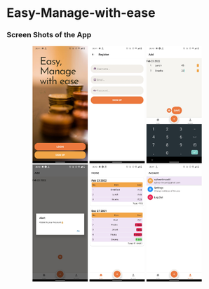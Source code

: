 # Easy-Manage-with-ease


### Screen Shots of the App
<p align="center">
  <img src="https://github.com/SumitAthani/Easy-Manage-with-ease/blob/main/ScreenShots/Welcome%20Page.jpeg" width="25%" height="50%" title="hover text">
  <img src="https://github.com/SumitAthani/Easy-Manage-with-ease/blob/main/ScreenShots/Sign%20up%20page.jpeg" width="25%" height="50%" title="hover text">
  <img src="https://github.com/SumitAthani/Easy-Manage-with-ease/blob/main/ScreenShots/Adding%20epenses.jpeg" width="25%" height="50%" title="hover text">
  <img src="https://github.com/SumitAthani/Easy-Manage-with-ease/blob/main/ScreenShots/Alert%20as%20a%20feedback.jpeg" width="25%" height="50%" title="hover text">
   <img src="https://github.com/SumitAthani/Easy-Manage-with-ease/blob/main/ScreenShots/All%20expenses.jpeg" width="25%" height="50%" title="hover text">
   <img src="https://github.com/SumitAthani/Easy-Manage-with-ease/blob/main/ScreenShots/Profile%20Page.jpeg" width="25%" height="50%" title="hover text">
   
   
  
</p>

